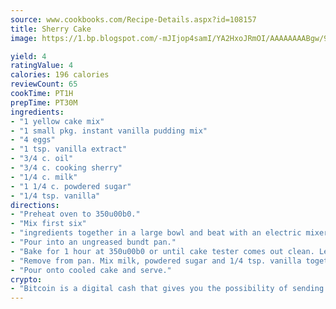 ```yaml
---
source: www.cookbooks.com/Recipe-Details.aspx?id=108157
title: Sherry Cake
image: https://1.bp.blogspot.com/-mJIjop4samI/YA2HxoJRmOI/AAAAAAAABgw/9Q6cN5purxQQ0M3111-VxRXtHYk4x987wCLcBGAsYHQ/s320/19.png

yield: 4
ratingValue: 4
calories: 196 calories
reviewCount: 65
cookTime: PT1H
prepTime: PT30M
ingredients:
- "1 yellow cake mix"
- "1 small pkg. instant vanilla pudding mix"
- "4 eggs"
- "1 tsp. vanilla extract"
- "3/4 c. oil"
- "3/4 c. cooking sherry"
- "1/4 c. milk"
- "1 1/4 c. powdered sugar"
- "1/4 tsp. vanilla"
directions:
- "Preheat oven to 350u00b0."
- "Mix first six"
- "ingredients together in a large bowl and beat with an electric mixer until batter is smooth."
- "Pour into an ungreased bundt pan."
- "Bake for 1 hour at 350u00b0 or until cake tester comes out clean. Let cake cool."
- "Remove from pan. Mix milk, powdered sugar and 1/4 tsp. vanilla together to make glaze."
- "Pour onto cooled cake and serve."
crypto:
- "Bitcoin is a digital cash that gives you the possibility of sending money all over the world, instantly and without a fee."
---
```

